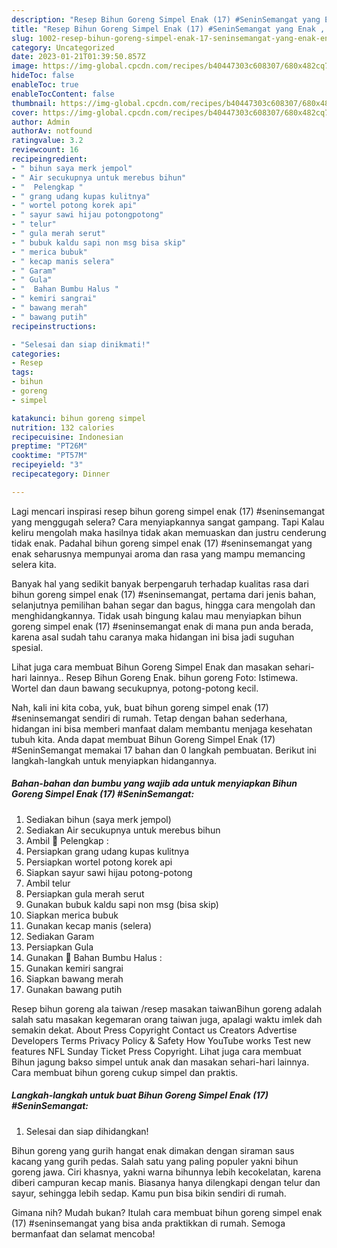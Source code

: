 ```yaml
---
description: "Resep Bihun Goreng Simpel Enak (17) #SeninSemangat yang Enak , Enak"
title: "Resep Bihun Goreng Simpel Enak (17) #SeninSemangat yang Enak , Enak"
slug: 1002-resep-bihun-goreng-simpel-enak-17-seninsemangat-yang-enak-enak
category: Uncategorized
date: 2023-01-21T01:39:50.857Z
image: https://img-global.cpcdn.com/recipes/b40447303c608307/680x482cq70/bihun-goreng-simpel-enak-17-seninsemangat-foto-resep-utama.jpg
hideToc: false
enableToc: true
enableTocContent: false
thumbnail: https://img-global.cpcdn.com/recipes/b40447303c608307/680x482cq70/bihun-goreng-simpel-enak-17-seninsemangat-foto-resep-utama.jpg
cover: https://img-global.cpcdn.com/recipes/b40447303c608307/680x482cq70/bihun-goreng-simpel-enak-17-seninsemangat-foto-resep-utama.jpg
author: Admin
authorAv: notfound
ratingvalue: 3.2
reviewcount: 16
recipeingredient:
- " bihun saya merk jempol"
- " Air secukupnya untuk merebus bihun"
- "  Pelengkap "
- " grang udang kupas kulitnya"
- " wortel potong korek api"
- " sayur sawi hijau potongpotong"
- " telur"
- " gula merah serut"
- " bubuk kaldu sapi non msg bisa skip"
- " merica bubuk"
- " kecap manis selera"
- " Garam"
- " Gula"
- "  Bahan Bumbu Halus "
- " kemiri sangrai"
- " bawang merah"
- " bawang putih"
recipeinstructions:

- "Selesai dan siap dinikmati!"
categories:
- Resep
tags:
- bihun
- goreng
- simpel

katakunci: bihun goreng simpel 
nutrition: 132 calories
recipecuisine: Indonesian
preptime: "PT26M"
cooktime: "PT57M"
recipeyield: "3"
recipecategory: Dinner

---
```



Lagi mencari inspirasi resep bihun goreng simpel enak (17) #seninsemangat yang menggugah selera? Cara menyiapkannya sangat gampang. Tapi Kalau keliru mengolah maka hasilnya tidak akan memuaskan dan justru cenderung tidak enak. Padahal bihun goreng simpel enak (17) #seninsemangat yang enak seharusnya mempunyai aroma dan rasa yang mampu memancing selera kita.


Banyak hal yang sedikit banyak berpengaruh terhadap kualitas rasa dari bihun goreng simpel enak (17) #seninsemangat, pertama dari jenis bahan, selanjutnya pemilihan bahan segar dan bagus, hingga cara mengolah dan menghidangkannya. Tidak usah bingung kalau mau menyiapkan bihun goreng simpel enak (17) #seninsemangat enak di mana pun anda berada, karena asal sudah tahu caranya maka hidangan ini bisa jadi suguhan spesial.

Lihat juga cara membuat Bihun Goreng Simpel Enak dan masakan sehari-hari lainnya.. Resep Bihun Goreng Enak. bihun goreng Foto: Istimewa. Wortel dan daun bawang secukupnya, potong-potong kecil.


Nah, kali ini kita coba, yuk, buat bihun goreng simpel enak (17) #seninsemangat sendiri di rumah. Tetap dengan bahan sederhana, hidangan ini bisa memberi manfaat dalam membantu menjaga kesehatan tubuh kita. Anda dapat membuat Bihun Goreng Simpel Enak (17) #SeninSemangat memakai 17 bahan dan 0 langkah pembuatan. Berikut ini langkah-langkah untuk menyiapkan hidangannya.

<!--inarticleads1-->

##### Bahan-bahan dan bumbu yang wajib ada untuk menyiapkan Bihun Goreng Simpel Enak (17) #SeninSemangat:

1. Sediakan  bihun (saya merk jempol)
1. Sediakan  Air secukupnya untuk merebus bihun
1. Ambil  🥕 Pelengkap :
1. Persiapkan  grang udang kupas kulitnya
1. Persiapkan  wortel potong korek api
1. Siapkan  sayur sawi hijau potong-potong
1. Ambil  telur
1. Persiapkan  gula merah serut
1. Gunakan  bubuk kaldu sapi non msg (bisa skip)
1. Siapkan  merica bubuk
1. Gunakan  kecap manis (selera)
1. Sediakan  Garam
1. Persiapkan  Gula
1. Gunakan  🔪 Bahan Bumbu Halus :
1. Gunakan  kemiri sangrai
1. Siapkan  bawang merah
1. Gunakan  bawang putih


Resep bihun goreng ala taiwan /resep masakan taiwanBihun goreng adalah salah satu masakan kegemaran orang taiwan juga, apalagi waktu imlek dah semakin dekat. About Press Copyright Contact us Creators Advertise Developers Terms Privacy Policy &amp; Safety How YouTube works Test new features NFL Sunday Ticket Press Copyright. Lihat juga cara membuat Bihun jagung bakso simpel untuk anak dan masakan sehari-hari lainnya. Cara membuat bihun goreng cukup simpel dan praktis. 

<!--inarticleads2-->

##### Langkah-langkah untuk buat Bihun Goreng Simpel Enak (17) #SeninSemangat:


1. Selesai dan siap dihidangkan!

Bihun goreng yang gurih hangat enak dimakan dengan siraman saus kacang yang gurih pedas. Salah satu yang paling populer yakni bihun goreng jawa. Ciri khasnya, yakni warna bihunnya lebih kecokelatan, karena diberi campuran kecap manis. Biasanya hanya dilengkapi dengan telur dan sayur, sehingga lebih sedap. Kamu pun bisa bikin sendiri di rumah. 

Gimana nih? Mudah bukan? Itulah cara membuat bihun goreng simpel enak (17) #seninsemangat yang bisa anda praktikkan di rumah. Semoga bermanfaat dan selamat mencoba!

